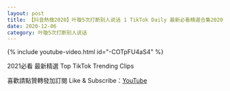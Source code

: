 ```yaml
---
layout: post
title: 【抖音熱搜2020】叶璇5次打断别人说话 1 TikTok Daily 最新必看精選合集2020 12 06
date: 2020-12-06
category: 叶璇5次打断别人说话
---
```


{% include youtube-video.html id="-COTpFU4aS4" %}

2021必看 最新精選 Top TikTok Trending Clips

喜歡請點贊轉發加訂閱 Like & Subscribe：[YouTube](https://www.youtube.com/channel/UCAoR7VcanIPd04uEq_GIylA/videos)

